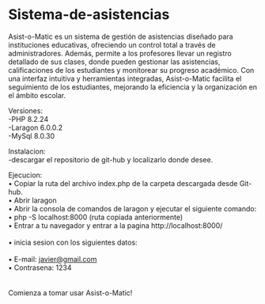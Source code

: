 # Sistema-de-asistencias

Asist-o-Matic es un sistema de gestión de asistencias diseñado para instituciones educativas, ofreciendo un control total a través de administradores. Además, permite a los profesores llevar un registro detallado de sus clases, donde pueden gestionar las asistencias, calificaciones de los estudiantes y monitorear su progreso académico. Con una interfaz intuitiva y herramientas integradas, Asist-o-Matic facilita el seguimiento de los estudiantes, mejorando la eficiencia y la organización en el ámbito escolar. <br>

Versiones: <br>
-PHP 8.2.24 <br>
-Laragon 6.0.0.2 <br>
-MySql 8.0.30 <br>

Instalacion:<br>
-descargar el repositorio de git-hub y localizarlo donde desee.<br>

Ejecucion:<br>
• Copiar la ruta del archivo index.php de la carpeta descargada desde Git-hub.<br>
• Abrir laragon <br>
• Abrir la consola de comandos de laragon y ejecutar el siguiente comando: <br>
• php -S localhost:8000 (ruta copiada anteriormente) <br>
• Entrar a tu navegador y entrar a la pagina http://localhost:8000/<br> <br>
• inicia sesion con los siguientes datos:<br> <br>
    • E-mail: javier@gmail.com<br>
    • Contrasena: 1234<br> <br> <br>
Comienza a tomar usar Asist-o-Matic!




